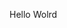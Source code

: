 Hello Wolrd































































































































































































































































































































































































































































































































































































































































































































































































































































































































































































































































































































































































































































































































































































































































































































































































































































































































































































































































































































































































































































































































































































































































































































































































































































































































































































































































































































































































































































































































































































































































































































































































































































































































































































































































